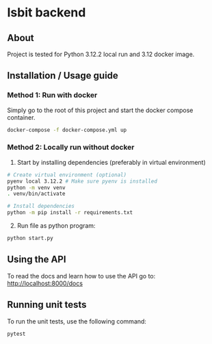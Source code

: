 # Isbit backend

## About
Project is tested for Python 3.12.2 local run and 3.12 docker image.

## Installation / Usage guide

### Method 1: Run with docker
Simply go to the root of this project and start the docker compose container.
```bash
docker-compose -f docker-compose.yml up
```

### Method 2: Locally run without docker
1. Start by installing dependencies (preferably in virtual environment)
```bash
# Create virtual environment (optional)
pyenv local 3.12.2 # Make sure pyenv is installed
python -m venv venv
. venv/bin/activate

# Install dependencies
python -m pip install -r requirements.txt
```

2. Run file as python program:
```bash
python start.py
```

## Using the API
To read the docs and learn how to use the API go to: [http://localhost:8000/docs](http://localhost:8000/docs)

## Running unit tests
To run the unit tests, use the following command:
```
pytest
```
